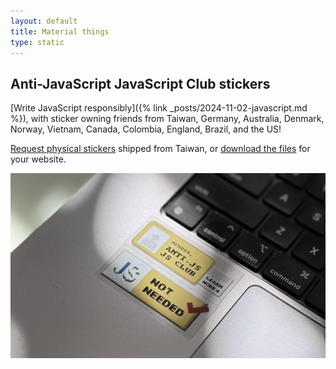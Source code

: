 ```yaml
---
layout: default
title: Material things
type: static
---
```


## Anti-JavaScript JavaScript Club stickers

[Write JavaScript responsibly]({% link _posts/2024-11-02-javascript.md %}), with sticker owning friends from Taiwan, Germany, Australia, Denmark, Norway, Vietnam, Canada, Colombia, England, Brazil, and the US!

[Request physical stickers](https://airtable.com/app9Az0zOytgcTTl6/shrkl4nqJsn7p7w5U) shipped from Taiwan, or [download the files](https://github.com/muan/anti-js-js.club/issues/1) for your website.

![Two stickers with old school 88 × 31 banner design on a laptop. One reads “Member, Anti-JS JS Club, learn more” like a membership card with a pamphlet behind, the other reads “JS, Not Needed” with a red checkmark in the old W3C compliance banner style.](/images/anti-js.png)
